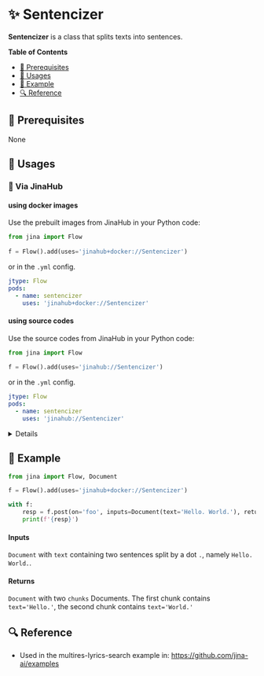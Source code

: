 # ✨ Sentencizer

**Sentencizer** is a class that splits texts into sentences.

<!-- START doctoc generated TOC please keep comment here to allow auto update -->
<!-- DON'T EDIT THIS SECTION, INSTEAD RE-RUN doctoc TO UPDATE -->
**Table of Contents**

- [🌱 Prerequisites](#-prerequisites)
- [🚀 Usages](#-usages)
- [🎉️ Example](#%EF%B8%8F-example)
- [🔍️ Reference](#%EF%B8%8F-reference)

<!-- END doctoc generated TOC please keep comment here to allow auto update -->

## 🌱 Prerequisites

None

## 🚀 Usages

### 🚚 Via JinaHub

#### using docker images
Use the prebuilt images from JinaHub in your Python code: 

```python
from jina import Flow
	
f = Flow().add(uses='jinahub+docker://Sentencizer')
```

or in the `.yml` config.
	
```yaml
jtype: Flow
pods:
  - name: sentencizer
    uses: 'jinahub+docker://Sentencizer'
```

#### using source codes
Use the source codes from JinaHub in your Python code:

```python
from jina import Flow
	
f = Flow().add(uses='jinahub://Sentencizer')
```

or in the `.yml` config.

```yaml
jtype: Flow
pods:
  - name: sentencizer
    uses: 'jinahub://Sentencizer'
```
<details>

### 📦️ Via Pypi

1. Install the `executors` package.

	```bash
	pip install git+https://github.com/jina-ai/executors
	```

1. Use `Sentencizer` in your code

	```python
	from jina import Flow
	from jinahub.crafters.Sentencizer.sentencizer import Sentencizer
	
	f = Flow().add(uses=Sentencizer)
	```


### 🐳 Via Docker

1. Clone the repo and build the docker image

	```shell
	git clone https://github.com/jina-ai/executors
	cd executors/jinahub/crafters/Sentencizer
	docker build -t sentencizer .
	```

1. Use `sentencizer` in your code

	```python
	from jina import Flow
	
	f = Flow().add(uses='docker://sentencizer:latest')
	```
	
</details>

## 🎉️ Example 

```python
from jina import Flow, Document

f = Flow().add(uses='jinahub+docker://Sentencizer')

with f:
    resp = f.post(on='foo', inputs=Document(text='Hello. World.'), return_results=True)
    print(f'{resp}')
```

#### Inputs 

`Document` with `text` containing two sentences split by a dot `.`, namely `Hello. World.`.

#### Returns

`Document` with two `chunks` Documents. The first chunk contains `text='Hello.'`, the second chunk contains `text='World.'`

## 🔍️ Reference
- Used in the multires-lyrics-search example in: https://github.com/jina-ai/examples

